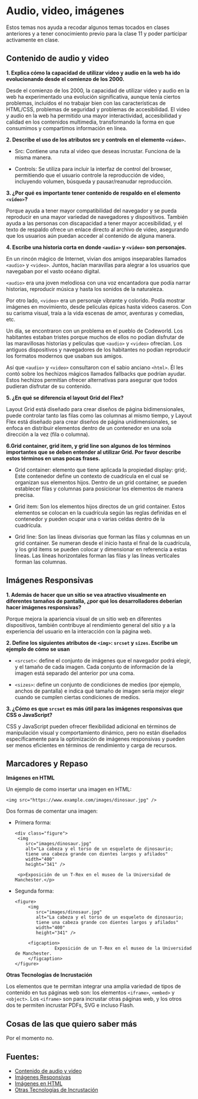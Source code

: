# Audio, video, imágenes

Estos temas nos ayuda a recodar algunos temas tocados en clases anteriores y a tener conocimiento previo para la clase 11 y poder participar activamente en clase.

## Contenido de audio y video

**1. Explica cómo la capacidad de utilizar video y audio en la web ha ido evolucionando desde el comienzo de los 2000.**

Desde el comienzo de los 2000, la capacidad de utilizar video y audio en la web ha experimentado una evolución significativa, aunque tenía ciertos problemas, incluídos el no trabajar bien con las características de HTML/CSS, problemas de seguridad y problemas de accesibilidad. El video y audio en la web ha permitido una mayor interactividad, accesibilidad y calidad en los contenidos multimedia, transformando la forma en que consumimos y compartimos información en línea.

**2. Describe el uso de los atributos src y controls en el elemento `<video>`.**

+ Src: Contiene una ruta al video que deseas incrustar. Funciona de la misma manera.

+ Controls: Se utiliza para incluir la interfaz de control del browser, permitiendo que el usuario controle la reproducción de video, incluyendo volumen, búsqueda y pausar/reanudar reproducción.

**3. ¿Por qué es importante tener contenido de respaldo en el elemento `<video>`?**

Porque ayuda a tener mayor compatibilidad del navegador y se pueda reproducir en una mayor variedad de navegadores y dispositivos. También ayuda a las personas con discapacidad a tener mayor accesibilidad, y  el texto de respaldo ofrece un enlace directo al archivo de video, asegurando que los usuarios aún puedan acceder al contenido de alguna manera.

**4. Escribe una historia corta en donde `<audio>` y `<video>` son personajes.**

En un rincón mágico de Internet, vivían dos amigos inseparables llamados `<audio>` y `<video>`. Juntos, hacían maravillas para alegrar a los usuarios que navegaban por el vasto océano digital.

`<audio>` era una joven melodiosa con una voz encantadora que podía narrar historias, reproducir música y hasta los sonidos de la naturaleza. 

Por otro lado, `<video>` era un personaje vibrante y colorido. Podía mostrar imágenes en movimiento, desde películas épicas hasta videos caseros. Con su carisma visual, traía a la vida escenas de amor, aventuras y comedias, etc. 

Un día, se encontraron con un problema en el pueblo de Codeworld. Los habitantes estaban tristes porque muchos de ellos no podían disfrutar de las maravillosas historias y películas que `<audio>` y `<video>` ofrecían. Los antiguos dispositivos y navegadores de los habitantes no podían reproducir los formatos modernos que usaban sus amigos.

Así que `<audio>` y `<video>` consultaron con el sabio anciano `<html>`. Él les contó sobre los hechizos mágicos llamados fallbacks que podrían ayudar. Estos hechizos permitían ofrecer alternativas para asegurar que todos pudieran disfrutar de su contenido.

**5. ¿En qué se diferencia el layout Grid del Flex?**

 Layout Grid está diseñado para crear diseños de página bidimensionales, puede controlar tanto las filas como las columnas al mismo tiempo, y Layout Flex está diseñado para crear diseños de página unidimensionales, se enfoca en distribuir elementos dentro de un contenedor en una sola dirección a la vez (fila o columna).
 

**6.Grid container, grid item, y grid line son algunos de los términos importantes que se deben entender al utilizar Grid. Por favor describe estos términos en unas pocas frases.**

+ Grid container: elemento que tiene aplicada la propiedad display: grid;. Este contenedor define un contexto de cuadrícula en el cual se organizan sus elementos hijos. Dentro de un grid container, se pueden establecer filas y columnas para posicionar los elementos de manera precisa.
  
+ Grid item: Son los elementos hijos directos de un grid container. Estos elementos se colocan en la cuadrícula según las reglas definidas en el contenedor y pueden ocupar una o varias celdas dentro de la cuadrícula.
  
+ Grid line: Son las líneas divisorias que forman las filas y columnas en un grid container. Se numeran desde el inicio hasta el final de la cuadrícula, y los grid items se pueden colocar y dimensionar en referencia a estas líneas. Las líneas horizontales forman las filas y las líneas verticales forman las columnas.

## Imágenes Responsivas

**1. Además de hacer que un sitio se vea atractivo visualmente en diferentes tamaños de pantalla, ¿por qué los desarrolladores deberían hacer imágenes responsivas?**

Porque mejora la apariencia visual de un sitio web en diferentes dispositivos, también contribuye al rendimiento general del sitio y a la experiencia del usuario en la interacción con la página web.

**2. Define los siguientes atributos de `<img>`: `srcset` y `sizes`. Escribe un ejemplo de cómo se usan**

+ `<srcset>`: define el conjunto de imágenes que el navegador podrá elegir, y el tamaño de cada imagen. Cada conjunto de información de la imagen está separado del anterior por una coma.
  
+ `<sizes>`: define un conjunto de condiciones de medios (por ejemplo, anchos de pantalla) e indica qué tamaño de imagen sería mejor elegir cuando se cumplen ciertas condiciones de medios.

**3. ¿Cómo es que `srcset` es más útil para las imágenes responsivas que CSS o JavaScript?**

CSS y JavaScript pueden ofrecer flexibilidad adicional en términos de manipulación visual y comportamiento dinámico, pero no están diseñados específicamente para la optimización de imágenes responsivas y pueden ser menos eficientes en términos de rendimiento y carga de recursos.

## Marcadores y Repaso

**Imágenes en HTML**

Un ejemplo de como insertar una imagen en HTML:

 `<img src="https://www.example.com/images/dinosaur.jpg" />`
 
Dos formas de comentar una imagen:

+ Primera forma:

      <div class="figure">
       <img
          src="images/dinosaur.jpg"
          alt="La cabeza y el torso de un esqueleto de dinosaurio;
          tiene una cabeza grande con dientes largos y afilados"
          width="400"
          height="341" />

       <p>Exposición de un T-Rex en el museo de la Universidad de Manchester.</p>
     </div>

+ Segunda forma:

      <figure>
           <img
              src="images/dinosaur.jpg"
              alt="La cabeza y el torso de un esqueleto de dinosaurio;
              tiene una cabeza grande con dientes largos y afilados"
              width="400"
              height="341" />

           <figcaption>
                     Exposición de un T-Rex en el museo de la Universidad de Manchester.
           </figcaption>
      </figure>

**Otras Tecnologías de Incrustación**

Los elementos que te permitan integrar una amplia variedad de tipos de contenido en tus páginas web son: los elementos `<iframe>`, `<embed>` y `<object>`. Los `<iframe>` son para incrustar otras páginas web, y los otros dos te permiten incrustar PDFs, SVG e incluso Flash.

## Cosas de las que quiero saber más

Por el momento no.

## Fuentes:

+ [Contenido de audio y video](https://developer.mozilla.org/es/docs/Learn/HTML/Multimedia_and_embedding/Video_and_audio_content)
+ [Imágenes Responsivas](https://developer.mozilla.org/es/docs/Learn/HTML/Multimedia_and_embedding/Responsive_images)
+ [Imágenes en HTML](https://developer.mozilla.org/es/docs/Learn/HTML/Multimedia_and_embedding/Images_in_HTML)
+ [Otras Tecnologías de Incrustación](https://developer.mozilla.org/es/docs/Learn/HTML/Multimedia_and_embedding/Other_embedding_technologies)
